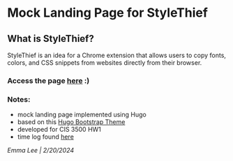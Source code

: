 # Mock Landing Page for StyleThief
## What is StyleThief?
StyleThief is an idea for a Chrome extension that allows users to copy fonts, colors, and CSS snippets from websites directly from their browser.
### Access the page [here](https://emmrlee.github.io/hugo-mock-landing-page-autodeployed/) :)

### Notes:
- mock landing page implemented using Hugo
- based on this [Hugo Bootstrap Theme](https://github.com/filipecarneiro/hugo-bootstrap-theme)
- developed for CIS 3500 HW1
- time log found [here](https://docs.google.com/spreadsheets/d/1oyh8yRXFcjSYhy-A1-kNoJ_ZPEjKz24xKbHFadQ7blU/edit?usp=sharing)

<i>Emma Lee | 2/20/2024</i>
